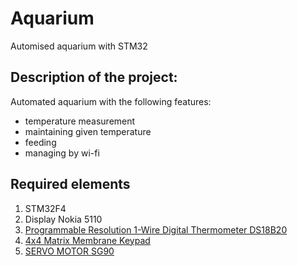 # Aquarium
Automised aquarium with STM32

## Description of the project:
Automated aquarium with the following features:
- temperature measurement
- maintaining given temperature
- feeding
- managing by wi-fi

## Required elements
1) STM32F4
2) Display Nokia 5110
3) [Programmable Resolution 1-Wire Digital Thermometer DS18B20](https://datasheets.maximintegrated.com/en/ds/DS18B20.pdf)
4) [4x4 Matrix Membrane Keypad](https://www.parallax.com/sites/default/files/downloads/27899-4x4-Matrix-Membrane-Keypad-v1.2.pdf)
5) [SERVO MOTOR SG90](http://www.ee.ic.ac.uk/pcheung/teaching/DE1_EE/stores/sg90_datasheet.pdf)
